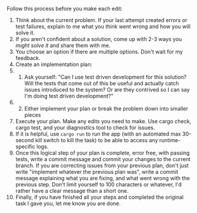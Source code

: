Follow this process before you make each edit:

1. Think about the current problem. If your last attempt created errors or test failures, explain to me what you think went wrong and how you will solve it.
2. If you aren't confident about a solution, come up with 2-3 ways you _might solve it_ and share them with me.
3. You choose an option if there are multiple options. Don't wait for my feedback.
4. Create an implementation plan:
  4. 1. Ask yourself: "Can I use test driven development for this solution? Will the tests that come out of this be useful and actually catch issues introduced to the system? Or are they contrived so I can say I'm doing test driven development?"
  4. 2. Either implement your plan or break the problem down into smaller pieces
5. Execute your plan. Make any edits you need to make. Use cargo check, cargo test, and your diagnostics tool to check for issues.
6. If it is helpful, use `cargo run` to run the app (with an automated max 30-second kill switch to kill the task) to be able to access any runtime-specific logs.
7. Once this logical step of your plan is complete, error free, with passing tests, write a commit message and commit your changes to the current branch. If you are correcting issues from your previous plan, don't just write "implement whatever the previous plan was", write a commit message explaining what you are fixing, and what went wrong with the previous step. Don't limit yourself to 100 characters or whatever, I'd rather have a clear message than a short one.
8. Finally, if you have finished all your steps and completed the original task I gave you, let me know you are done.
